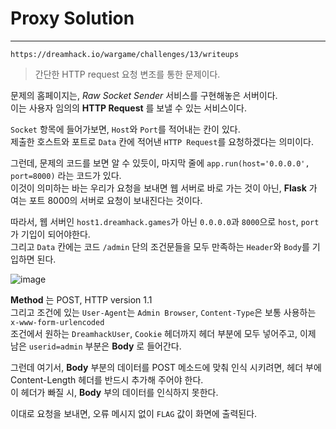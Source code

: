 # Proxy Solution
---
`https://dreamhack.io/wargame/challenges/13/writeups`
> 간단한 HTTP request 요청 변조를 통한 문제이다.

문제의 홈페이지는, _Raw Socket Sender_ 서비스를 구현해놓은 서버이다.  
이는 사용자 임의의 __HTTP Request__ 를 보낼 수 있는 서비스이다.  

`Socket` 항목에 들어가보면, `Host`와 `Port`를 적어내는 칸이 있다.  
제출한 호스트와 포트로 `Data` 칸에 적어낸 `HTTP Request`를 요청하겠다는 의미이다.  

그런데, 문제의 코드를 보면 알 수 있듯이, 마지막 줄에 `app.run(host='0.0.0.0', port=8000)` 라는 코드가 있다.  
이것이 의미하는 바는 우리가 요청을 보내면 웹 서버로 바로 가는 것이 아닌, __Flask__ 가 여는 포트 8000의 서버로 요청이 보내진다는 것이다.  

따라서, 웹 서버인 `host1.dreamhack.games`가 아닌 `0.0.0.0`과 `8000`으로 `host`, `port`가 기입이 되어야한다.  
그리고 `Data` 칸에는 코드 `/admin` 단의 조건문들을 모두 만족하는 `Header`와 `Body`를 기입하면 된다.  

![image](https://user-images.githubusercontent.com/71700079/108049072-2779f080-708b-11eb-9f01-7b6c6e864468.png)  

__Method__ 는 POST, HTTP version 1.1  
그리고 조건에 있는 `User-Agent`는 `Admin Browser`, `Content-Type`은 보통 사용하는 `x-www-form-urlencoded`  
조건에서 원하는 `DreamhackUser`, `Cookie` 헤더까지 헤더 부분에 모두 넣어주고, 이제 남은 `userid=admin` 부분은 __Body__ 로 들어간다.  

그런데 여기서, __Body__ 부분의 데이터를 POST 메소드에 맞춰 인식 시키려면, 헤더 부에 Content-Length 헤더를 반드시 추가해 주어야 한다.  
이 헤더가 빠질 시, __Body__ 부의 데이터를 인식하지 못한다.

이대로 요청을 보내면, 오류 메시지 없이 `FLAG` 값이 화면에 출력된다.
